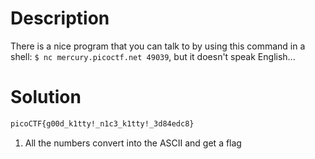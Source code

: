 # Description
There is a nice program that you can talk to by using this command in a shell: `$ nc mercury.picoctf.net 49039`, but it doesn't speak English...
# Solution
```bash
picoCTF{g00d_k1tty!_n1c3_k1tty!_3d84edc8}
```
1. All the numbers convert into the ASCII and get a flag